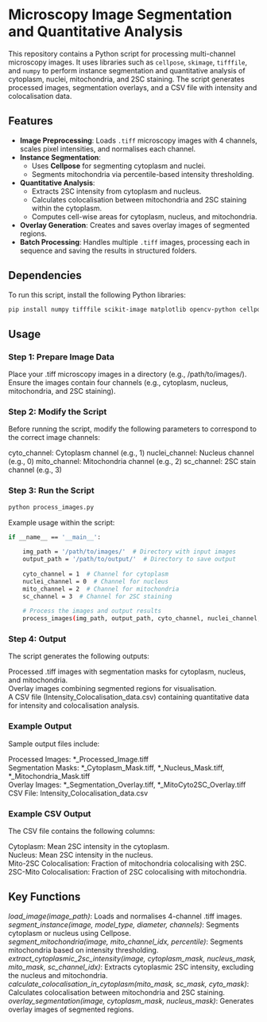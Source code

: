 # Microscopy Image Segmentation and Quantitative Analysis

This repository contains a Python script for processing multi-channel microscopy images. It uses libraries such as `cellpose`, `skimage`, `tifffile`, and `numpy` to perform instance segmentation and quantitative analysis of cytoplasm, nuclei, mitochondria, and 2SC staining. The script generates processed images, segmentation overlays, and a CSV file with intensity and colocalisation data.

## Features

- **Image Preprocessing**: Loads `.tiff` microscopy images with 4 channels, scales pixel intensities, and normalises each channel.
- **Instance Segmentation**:
  - Uses **Cellpose** for segmenting cytoplasm and nuclei.
  - Segments mitochondria via percentile-based intensity thresholding.
- **Quantitative Analysis**:
  - Extracts 2SC intensity from cytoplasm and nucleus.
  - Calculates colocalisation between mitochondria and 2SC staining within the cytoplasm.
  - Computes cell-wise areas for cytoplasm, nucleus, and mitochondria.
- **Overlay Generation**: Creates and saves overlay images of segmented regions.
- **Batch Processing**: Handles multiple `.tiff` images, processing each in sequence and saving the results in structured folders.

## Dependencies

To run this script, install the following Python libraries:
```bash
pip install numpy tifffile scikit-image matplotlib opencv-python cellpose
```

## Usage
### Step 1: Prepare Image Data
Place your .tiff microscopy images in a directory (e.g., /path/to/images/). Ensure the images contain four channels (e.g., cytoplasm, nucleus, mitochondria, and 2SC staining).

### Step 2: Modify the Script
Before running the script, modify the following parameters to correspond to the correct image channels:

cyto_channel: Cytoplasm channel (e.g., 1)
nuclei_channel: Nucleus channel (e.g., 0)
mito_channel: Mitochondria channel (e.g., 2)
sc_channel: 2SC stain channel (e.g., 3)

### Step 3: Run the Script
```bash
python process_images.py
```
Example usage within the script:
```bash
if __name__ == '__main__':
    
    img_path = '/path/to/images/'  # Directory with input images
    output_path = '/path/to/output/'  # Directory to save output
    
    cyto_channel = 1  # Channel for cytoplasm 
    nuclei_channel = 0  # Channel for nucleus 
    mito_channel = 2  # Channel for mitochondria
    sc_channel = 3  # Channel for 2SC staining
    
    # Process the images and output results
    process_images(img_path, output_path, cyto_channel, nuclei_channel, mito_channel, sc_channel)
```

### Step 4: Output
The script generates the following outputs:

Processed .tiff images with segmentation masks for cytoplasm, nucleus, and mitochondria.  
Overlay images combining segmented regions for visualisation.  
A CSV file (Intensity_Colocalisation_data.csv) containing quantitative data for intensity and colocalisation analysis.  

### Example Output
Sample output files include:

Processed Images: *_Processed_Image.tiff  
Segmentation Masks: *_Cytoplasm_Mask.tiff, *_Nucleus_Mask.tiff, *_Mitochondria_Mask.tiff  
Overlay Images: *_Segmentation_Overlay.tiff, *_MitoCyto2SC_Overlay.tiff  
CSV File: Intensity_Colocalisation_data.csv  

### Example CSV Output
The CSV file contains the following columns:

Cytoplasm: Mean 2SC intensity in the cytoplasm.  
Nucleus: Mean 2SC intensity in the nucleus.  
Mito-2SC Colocalisation: Fraction of mitochondria colocalising with 2SC.  
2SC-Mito Colocalisation: Fraction of 2SC colocalising with mitochondria.  

## Key Functions
*load_image(image_path)*: Loads and normalises 4-channel .tiff images.  
*segment_instance(image, model_type, diameter, channels)*: Segments cytoplasm or nucleus using Cellpose.  
*segment_mitochondria(image, mito_channel_idx, percentile)*: Segments mitochondria based on intensity thresholding.  
*extract_cytoplasmic_2sc_intensity(image, cytoplasm_mask, nucleus_mask, mito_mask, sc_channel_idx)*: Extracts cytoplasmic 2SC intensity, excluding the nucleus and mitochondria.  
*calculate_colocalisation_in_cytoplasm(mito_mask, sc_mask, cyto_mask)*: Calculates colocalisation between mitochondria and 2SC staining.  
*overlay_segmentation(image, cytoplasm_mask, nucleus_mask)*: Generates overlay images of segmented regions.  
